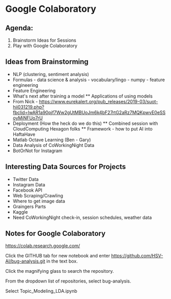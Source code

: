 # Google Colaboratory

## Agenda:
1. Brainstorm Ideas for Sessions
2. Play with Google Colaboratory

## Ideas from Brainstorming
* NLP (clustering, sentiment analysis)
* Formulas - data science & analysis - vocabulary/lingo - numpy - feature engineering
* Feature Engineering
* What's next after training a model
** Applications of using models
* From Nick - https://www.eurekalert.org/pub_releases/2019-03/suot-hii031219.php?fbclid=IwAR1a90pjf7Ww2gUtMBUoJm6k4bF27rtG2aRz7MQKpwvE0eSSoyMiNFUo7rU
* Deployment (How the heck do we do this)
** Combined session with CloudComputing Hexagon folks
** Framework - how to put AI into HaftaHave
* Matlab Octave Learning (Ben - Gary)
* Data Analysis of CoWorkingNight Data
* BotOrNot for Instagram

## Interesting Data Sources for Projects
* Twitter Data
* Instagram Data
* Facebook API
* Web Scraping/Crawling
* Where to get image data
* Graingers Parts
* Kaggle
* Need CoWorkingNight check-in, session schedules, weather data


## Notes for Google Colaboratory

https://colab.research.google.com/

Click the GITHUB tab for new notebook and enter https://github.com/HSV-AI/bug-analysis.git in the text box.

Click the magnifying glass to search the repository.

From the dropdown list of repositories, select bug-analysis.

Select Topic_Modeling_LDA.ipynb
